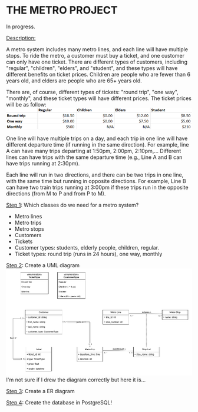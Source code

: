 # THE METRO PROJECT

In progress.

<u>Description:</u> 

A metro system includes many metro lines, and each line will have multiple stops. To ride the metro, a customer must buy a ticket, and one customer can only have one ticket. There are different types of customers, including "regular", "children", "elders", and "student", and these types will have different benefits on ticket prices. Children are people who are fewer than 6 years old, and elders are people who are 65+ years old. 

There are, of course, different types of tickets: "round trip", "one way", "monthly", and these ticket types will have different prices. 
The ticket prices will be as follow: ![alt text](ticket_prices.png)

One line will have multiple trips on a day, and each trip in one line will have different departure time (if running in the same direction). For example, line A can have many trips departing at 1:50pm, 2:00pm, 2:10pm,... Different lines can have trips with the same departure time (e.g., Line A and B can have trips running at 2:30pm). 

Each line will run in two directions, and there can be two trips in one line, with the same time but running in opposite directions. For example, Line B can have two train trips running at 3:00pm if these trips run in the opposite directions (from M to P and from P to M). 


<u>Step 1</u>: Which classes do we need for a metro system?
- Metro lines
- Metro trips
- Metro stops
- Customers
- Tickets
- Customer types: students, elderly people, children, regular. 
- Ticket types: round trip (runs in 24 hours), one way, monthly

<u>Step 2</u>: Create a UML diagram
![alt text](metro_project-UML.png)
I'm not sure if I drew the diagram correctly but here it is...

<u>Step 3</u>: Create a ER diagram

<u>Step 4</u>: Create the database in PostgreSQL! 
